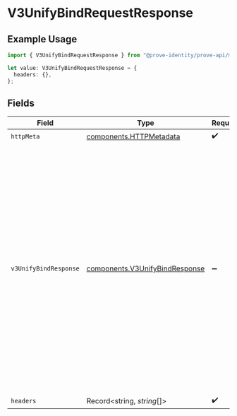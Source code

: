 # V3UnifyBindRequestResponse

## Example Usage

```typescript
import { V3UnifyBindRequestResponse } from "@prove-identity/prove-api/models/operations";

let value: V3UnifyBindRequestResponse = {
  headers: {},
};
```

## Fields

| Field                                                                                                                                                                                                                                                                                                        | Type                                                                                                                                                                                                                                                                                                         | Required                                                                                                                                                                                                                                                                                                     | Description                                                                                                                                                                                                                                                                                                  | Example                                                                                                                                                                                                                                                                                                      |
| ------------------------------------------------------------------------------------------------------------------------------------------------------------------------------------------------------------------------------------------------------------------------------------------------------------ | ------------------------------------------------------------------------------------------------------------------------------------------------------------------------------------------------------------------------------------------------------------------------------------------------------------ | ------------------------------------------------------------------------------------------------------------------------------------------------------------------------------------------------------------------------------------------------------------------------------------------------------------ | ------------------------------------------------------------------------------------------------------------------------------------------------------------------------------------------------------------------------------------------------------------------------------------------------------------ | ------------------------------------------------------------------------------------------------------------------------------------------------------------------------------------------------------------------------------------------------------------------------------------------------------------ |
| `httpMeta`                                                                                                                                                                                                                                                                                                   | [components.HTTPMetadata](../../models/components/httpmetadata.md)                                                                                                                                                                                                                                           | :heavy_check_mark:                                                                                                                                                                                                                                                                                           | N/A                                                                                                                                                                                                                                                                                                          |                                                                                                                                                                                                                                                                                                              |
| `v3UnifyBindResponse`                                                                                                                                                                                                                                                                                        | [components.V3UnifyBindResponse](../../models/components/v3unifybindresponse.md)                                                                                                                                                                                                                             | :heavy_minus_sign:                                                                                                                                                                                                                                                                                           | Successful Request.                                                                                                                                                                                                                                                                                          | {<br/>"evaluation": {<br/>"key": "{}"<br/>},<br/>"proveId": "a07b94ce-218c-461f-beda-d92480e40f61",<br/>"phoneNumber": "2001004011",<br/>"clientHumanId": "7bfbb91d-9df8-4ec0-99a6-de05ecc23a9e",<br/>"clientRequestId": "71010d88-d0e7-4a24-9297-d1be6fefde81",<br/>"success": "true",<br/>"deviceId": "bf9ea15d-7dfa-4bb4-a64c-6c26b53472fc"<br/>} |
| `headers`                                                                                                                                                                                                                                                                                                    | Record<string, *string*[]>                                                                                                                                                                                                                                                                                   | :heavy_check_mark:                                                                                                                                                                                                                                                                                           | N/A                                                                                                                                                                                                                                                                                                          |                                                                                                                                                                                                                                                                                                              |